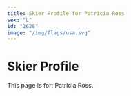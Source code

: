 ```yaml
---
title: Skier Profile for Patricia Ross
sex: "L"
id: "2628"
image: "/img/flags/usa.svg" 
---
```


# Skier Profile

This page is for: Patricia Ross.
    